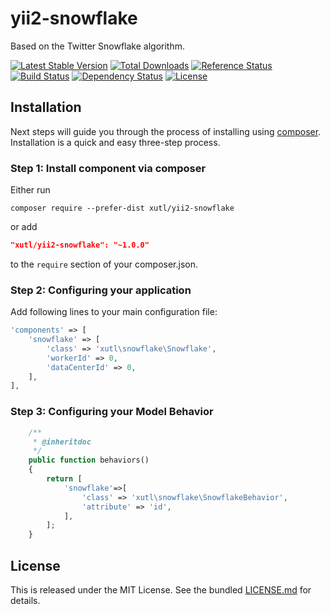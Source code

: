 # yii2-snowflake

Based on the Twitter Snowflake algorithm.

[![Latest Stable Version](https://poser.pugx.org/xutl/yii2-snowflake/v/stable.png)](https://packagist.org/packages/xutl/yii2-snowflake)
[![Total Downloads](https://poser.pugx.org/xutl/yii2-snowflake/downloads.png)](https://packagist.org/packages/xutl/yii2-snowflake)
[![Reference Status](https://www.versioneye.com/php/xutl:yii2-snowflake/reference_badge.svg)](https://www.versioneye.com/php/xutl:yii2-snowflake/references)
[![Build Status](https://img.shields.io/travis/xutl/yii2-snowflake.svg)](http://travis-ci.org/xutl/yii2-snowflake)
[![Dependency Status](https://www.versioneye.com/php/xutl:yii2-snowflake/dev-master/badge.png)](https://www.versioneye.com/php/xutl:yii2-snowflake/dev-master)
[![License](https://poser.pugx.org/xutl/yii2-snowflake/license.svg)](https://packagist.org/packages/xutl/yii2-snowflake)


Installation
------------

Next steps will guide you through the process of installing using [composer](http://getcomposer.org/download/). Installation is a quick and easy three-step process.

### Step 1: Install component via composer

Either run

```
composer require --prefer-dist xutl/yii2-snowflake
```

or add

```json
"xutl/yii2-snowflake": "~1.0.0"
```

to the `require` section of your composer.json.

### Step 2: Configuring your application

Add following lines to your main configuration file:

```php
'components' => [
    'snowflake' => [
        'class' => 'xutl\snowflake\Snowflake',
        'workerId' => 0,
        'dataCenterId' => 0,
    ],
],
```

### Step 3: Configuring your Model Behavior

```php
    /**
     * @inheritdoc
     */
    public function behaviors()
    {
        return [
            'snowflake'=>[
                'class' => 'xutl\snowflake\SnowflakeBehavior',
                'attribute' => 'id',
            ],
        ];
    }
```

## License

This is released under the MIT License. See the bundled [LICENSE.md](LICENSE.md)
for details.